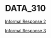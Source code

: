 # DATA_310
[Informal Response 2](https://github.com/rrrrli/DATA_310/blob/master/310_%20Informal%20response%20%232.pdf) 

[Informal Response 3](https://github.com/rrrrli/DATA_310/blob/master/Informal%20response%20%233.pdf) 

